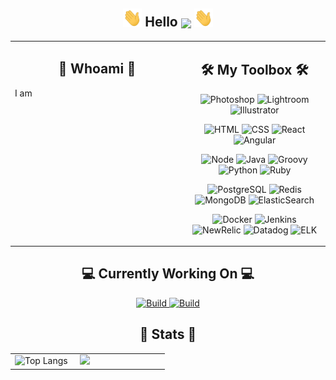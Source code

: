 <!-- Hello -->
<h2 align="center"><img src="https://raw.githubusercontent.com/aakhtar3/aakhtar3/main/img/wave.gif" width="30px"> Hello <img align="center" src="https://visitor-badge.glitch.me/badge?page_id=aakhtar3.aakhtar3"/> <img src="https://raw.githubusercontent.com/aakhtar3/aakhtar3/main/img/wave.gif" width="30px"></h2>


<table><tr><td valign="top" width="55%">
    <h2 align="center">🕺 Whoami 🕺</h2>
    <p>
        I am
    </p>
</td><td width="45%">
    <!-- Skills -->
    <h2 align="center">🛠 My Toolbox 🛠</h2>
    <!-- Adobe -->
    <p align="center">
        <img alt="Photoshop" src="https://img.shields.io/badge/Photoshop-black?&logo=adobe-photoshop&color=151515&logoColor=79ff97">
        <img alt="Lightroom" src="https://img.shields.io/badge/Lightroom-black?&logo=adobe-lightroom-cc&color=151515&logoColor=79ff97">
        <img alt="Illustrator" src="https://img.shields.io/badge/Illustrator-black?&logo=adobe-illustrator&color=151515&logoColor=79ff97">
    </p>
    <!-- Web -->
    <p align="center">
        <img alt="HTML" src="https://img.shields.io/badge/HTML-black?&logo=html5&color=151515&logoColor=79ff97">
        <img alt="CSS" src="https://img.shields.io/badge/CSS-black?&logo=css3&color=151515&logoColor=79ff97">
        <img alt="React" src="https://img.shields.io/badge/React.js-black?&logo=react&color=151515&logoColor=79ff97">
        <img alt="Angular" src="https://img.shields.io/badge/Angular.js-black?&logo=angular&color=151515&logoColor=79ff97">
    </p>
    <!-- App -->
    <p align="center">
        <img alt="Node" src="https://img.shields.io/badge/Node.js-black?&logo=node.js&color=151515&logoColor=79ff97">
        <img alt="Java" src="https://img.shields.io/badge/Java-black?&logo=java&color=151515&logoColor=79ff97">
        <img alt="Groovy" src="https://img.shields.io/badge/Groovy-black?&logo=groovy&color=151515&logoColor=79ff97">
        <img alt="Python" src="https://img.shields.io/badge/Python-black?&logo=python&color=151515&logoColor=79ff97">
        <img alt="Ruby" src="https://img.shields.io/badge/Ruby-black?&logo=ruby&color=151515&logoColor=79ff97">
    </p>
    <!-- Data -->
    <p align="center">
        <img alt="PostgreSQL" src="https://img.shields.io/badge/PostgreSQL-black?&logo=postgresql&color=151515&logoColor=79ff97">
        <img alt="Redis" src="https://img.shields.io/badge/Redis-black?&logo=redis&color=151515&logoColor=79ff97">
        <img alt="MongoDB" src="https://img.shields.io/badge/MongoDB-black?&logo=mongodb&color=151515&logoColor=79ff97">
        <img alt="ElasticSearch" src="https://img.shields.io/badge/ElasticSearch-black?&logo=elastic&color=151515&logoColor=79ff97">
    </p>
    <!-- DevOps -->
    <p align="center">
        <img alt="Docker" src="https://img.shields.io/badge/Docker-black?&logo=docker&color=151515&logoColor=79ff97">
        <img alt="Jenkins" src="https://img.shields.io/badge/Jenkins-black?&logo=jenkins&color=151515&logoColor=79ff97">
        <img alt="NewRelic" src="https://img.shields.io/badge/New_Relic-black?&logo=new-relic&color=151515&logoColor=79ff97">
        <img alt="Datadog" src="https://img.shields.io/badge/Datadog-black?&logo=datadog&color=151515&logoColor=79ff97">
        <img alt="ELK" src="https://img.shields.io/badge/ELK-black?&logo=elastic-stack&color=151515&logoColor=79ff97">
    </p>
</td></tr></table>

<!-- Working on -->
<h2 align="center">💻 Currently Working On 💻</h2>

<p align="center">
    <a href="https://github.com/disneystreaming/automated-cloud-advisor">
        <img alt="Build" src="https://github-readme-stats.vercel.app/api/pin/?username=disneystreaming&repo=automated-cloud-advisor&theme=dark&cache_seconds=86400">
    </a>
    <a href="https://github.com/donnemartin/awesome-aws">
        <img alt="Build" src="https://github-readme-stats.vercel.app/api/pin/?username=donnemartin&repo=awesome-aws&theme=dark&cache_seconds=86400">
    </a>
</p>

<h2 align="center">👾 Stats 👾</h2>

<table><tr><td width="40%">
    <img alt="Top Langs" src="https://github-readme-stats.vercel.app/api/top-langs/?username=aakhtar3&langs_count=8&theme=dark&cache_seconds=86400&layout=compact&hide=jupyter notebook">
</td><td width="55%">
    <img src="https://github-readme-stats.vercel.app/api?username=aakhtar3&theme=dark&show_icons=true&cache_seconds=86400"/>
</td></tr></table>
